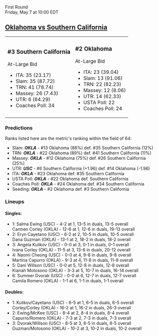 First Round  
Friday, May 7 at 10:00 EDT
## [Oklahoma vs Southern California](https://www.ncaa.com/game/5833668) 

<table><tr><td>  

### #3 Southern California  

At-Large Bid  
- ITA: 35 (23.17)  
- Slam: 35 (87.72)  
- TRN: 41 (78.74)  
- Massey: 26 (7.43)  
- UTR: 6 (64.29)  
- Coaches Poll: 34  

</td><td>  

### #2 Oklahoma  

At-Large Bid  
- ITA: 23 (39.04)  
- Slam: 13 (91.06)  
- TRN: 22 (82.23)  
- Massey: 12 (8.06)  
- UTR: 14 (62.33)  
- USTA Poll: 22  
- Coaches Poll: 24  

</td></tr></table>  

 ### Predictions  

Ranks listed here are the metric's ranking within the field of 64:  
- Slam: ***OKLA*** - #13 Oklahoma (88%) def. #35 Southern California (12%)  
- TRN: ***OKLA*** - #22 Oklahoma (89%) def. #41 Southern California (11%)  
- Massey: ***OKLA*** - #12 Oklahoma (75%) def. #26 Southern California (25%)  
- UTR: ***USC*** - #6 Southern California (+1.96) def. #14 Oklahoma (-1.96)  
- ITA: ***OKLA*** - #23 Oklahoma def. #35 Southern California  
- USTA Poll: ***OKLA*** - #22 Oklahoma def. Southern California  
- Coaches Poll: ***OKLA*** - #24 Oklahoma def. #34 Southern California  
- Seeding: ***OKLA*** - #2 Oklahoma def. #3 Southern California  

 ### Lineups  

 #### Singles:  
- 1: Salma Ewing (USC) - 4-2 at 1, 13-5 in duals, 13-5 overall  
    Carmen Corley (OKLA) - 12-6 at 1, 12-6 in duals, 19-13 overall  
- 2: Eryn Cayetano (USC) - 6-2 at 2, 10-5 in duals, 10-5 overall  
    Dana Guzman (OKLA) - 13-1 at 2, 18-2 in duals, 18-2 overall  
- 3: Angela Kulikov (USC) - 0-0 at 3, 0-1 in duals, 0-1 overall  
    Ivana Corley (OKLA) - 11-5 at 3, 13-6 in duals, 20-12 overall  
- 4: Naomi Cheong (USC) - 0-0 at 4, 9-8 in duals, 9-8 overall  
    Martina Capurro (OKLA) - 9-3 at 4, 11-8 in duals, 11-8 overall  
- 5: Dani Willson (USC) - 0-0 at 5, 12-8 in duals, 12-8 overall  
    Kianah Motosono (OKLA) - 3-3 at 5, 10-7 in duals, 16-14 overall  
- 6: Summer Dvorak (USC) - 0-0 at 6, 12-7 in duals, 12-7 overall  
    Camila Romero (OKLA) - 1-1 at 6, 1-1 in duals, 1-1 overall  

 #### Doubles:  
- 1: Kulikov/Cayetano (USC) - 6-5 at 1, 6-5 in duals, 6-5 overall  
    Corley/Corley (OKLA) - 16-2 at 1, 16-2 in duals, 26-3 overall  
- 2: Ewing/McKee (USC) - 8-4 at 2, 8-4 in duals, 8-4 overall  
    Capurro/Romero (OKLA) - 7-3 at 2, 7-3 in duals, 7-3 overall  
- 3: Dvorak/Willson (USC) - 8-5 at 3, 8-5 in duals, 8-5 overall  
    Guzman/Motosono (OKLA) - 10-2 at 3, 10-2 in duals, 10-2 overall  